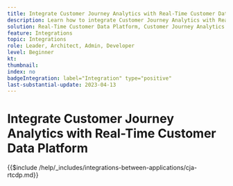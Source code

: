 ```yaml
---
title: Integrate Customer Journey Analytics with Real-Time Customer Data Platform
description: Learn how to integrate Customer Journey Analytics with Real-Time Customer Data Platform. 
solution: Real-Time Customer Data Platform, Customer Journey Analytics
feature: Integrations
topic: Integrations
role: Leader, Architect, Admin, Developer
level: Beginner
kt:
thumbnail:
index: no
badgeIntegration: label="Integration" type="positive"
last-substantial-update: 2023-04-13
---
```


# Integrate Customer Journey Analytics with Real-Time Customer Data Platform

{{$include /help/_includes/integrations-between-applications/cja-rtcdp.md}}
